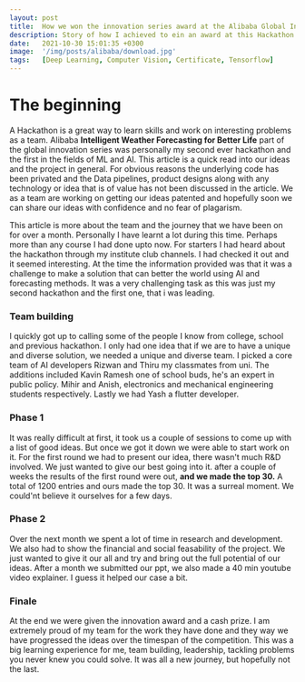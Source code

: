 ```yaml
---
layout: post
title:  How we won the innovation series award at the Alibaba Global Innovation Hackathon
description: Story of how I achieved to ein an award at this Hackathon.
date:   2021-10-30 15:01:35 +0300
image:  '/img/posts/alibaba/download.jpg'
tags:   [Deep Learning, Computer Vision, Certificate, Tensorflow]
---
```


# The beginning

A Hackathon is a great way to learn skills and work on interesting problems as a team. Alibaba **Intelligent Weather Forecasting for Better Life** part of the global innovation series was personally my second ever hackathon and the first in the fields of ML and AI. This article is a quick read into our ideas and the project in general. For obvious reasons the underlying code has been privated and the Data pipelines, product designs along with any technology or idea that is of value has not been discussed in the article. We as a team are working on getting our ideas patented and hopefully soon we can share our ideas with confidence and no fear of plagarism.

This article is more about the team and the journey that we have been on for over a month. Personally I have learnt a lot during this time. Perhaps more than any course I had done upto now.
For starters I had heard about the hackathon through my institute club channels. I had checked it out and it seemed interesting. At the time the information provided was that it was a challenge to make a solution that can better the world using AI and forecasting methods. It was a very challenging task as this was just my second hackathon and the first one, that i was leading.

### Team building

I quickly got up to calling some of the people I know from college, school and previous hackathon. I only had one idea that if we are to have a unique and diverse solution, we needed a unique and diverse team. I picked a core team of AI developers Rizwan and Thiru my classmates from uni. The additions included Kavin Ramesh one of school buds, he's an expert in public policy. Mihir and Anish, electronics and mechanical engineering students respectively. Lastly we had Yash a flutter developer. 

### Phase 1
It was really difficult at first, it took us a couple of sessions to come up with a list of good ideas. But once we got it down we were able to start work on it. For the first round we had to present our idea, there wasn't much R&D involved. We just wanted to give our best going into it. after a couple of weeks the results of the first round were out, **and we made the top 30.**
A total of 1200 entries and ours made the top 30. It was a surreal moment. We could'nt believe it ourselves for a few days.

### Phase 2
Over the next month we spent a lot of time in research and development. We also had to show the financial and social feasability of the project. We just wanted to give it our all and try and bring out the full potential of our ideas. After a month we submitted our ppt, we also made a 40 min youtube video explainer. I guess it helped our case a bit.

### Finale
At the end we were given the innovation award and a cash prize. I am extremely proud of my team for the work they have done and they way we have progressed the ideas over the timespan of the competition. This was a big learning experience for me, team building, leadership, tackling problems you never knew you could solve. It was all a new journey, but hopefully not the last.
